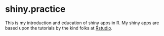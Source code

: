 # shiny.practice

This is my introduction and education of shiny apps in R. My shiny apps are based upon the tutorials by the kind folks at [Rstudio](http://shiny.rstudio.com/).

